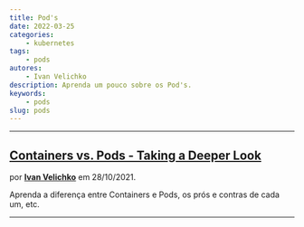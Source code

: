 ```yaml
---
title: Pod's
date: 2022-03-25
categories:
    - kubernetes
tags:
    - pods
autores:
    - Ivan Velichko
description: Aprenda um pouco sobre os Pod's.
keywords:
    - pods
slug: pods
---
```


---

## [Containers vs. Pods - Taking a Deeper Look](https://iximiuz.com/en/posts/containers-vs-pods/)

por [**Ivan Velichko**](/autores/ivan-velichko/) em 28/10/2021.

Aprenda a diferença entre Containers e Pods, os prós e contras de cada um, etc.

---
